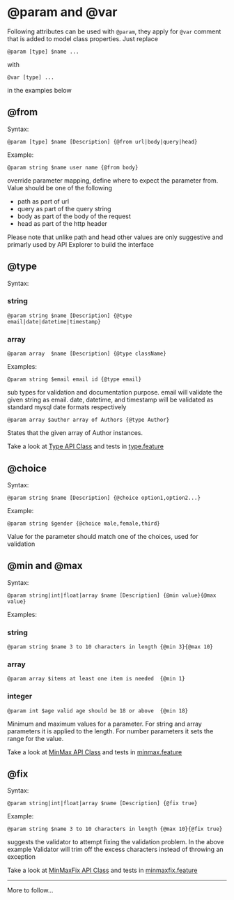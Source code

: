 # @param and @var

Following attributes can be used with `@param`, they apply for `@var` comment
that is added to model class properties. Just replace 

    @param [type] $name ...

with 

    @var [type] ...

in the examples below

## @from

Syntax:

    @param [type] $name [Description] {@from url|body|query|head}
    
Example:

    @param string $name user name {@from body}

override parameter mapping, define where to expect the parameter from. Value should be one of the following

 - path as part of url
 - query as part of the query string
 - body as part of the body of the request
 - head as part of the http header
 
Please note that unlike path and head other values are only suggestive and primarly used by API Explorer to build the interface
    
## @type

Syntax:

### string

    @param string $name [Description] {@type email|date|datetime|timestamp}

### array
 
    @param array  $name [Description] {@type className}
    
Examples:

    @param string $email email id {@type email}
    
sub types for validation and documentation purpose. email will validate the given string as email. date, datetime, and timestamp will be validated as standard mysql date formats respectively

    @param array $author array of Authors {@type Author}
    
States that the given array of Author instances. 

Take a look at [Type API Class](public/tests/param/Type.php) and tests in [type.feature](features/tests/param/type.feature)

## @choice

Syntax:

	@param string $name [Description] {@choice option1,option2...}
	
Example:

	@param string $gender {@choice male,female,third}

Value for the parameter should match one of the choices, used for validation

## @min and @max

Syntax:

	@param string|int|float|array $name [Description] {@min value}{@max value}

Examples:

### string
	@param string $name 3 to 10 characters in length {@min 3}{@max 10}
### array
	@param array $items at least one item is needed  {@min 1}
### integer
	@param int $age valid age should be 18 or above  {@min 18}

Minimum and maximum values for a parameter. For string and array parameters it is applied to the length. For number parameters it sets the range for the value. 

Take a look at [MinMax API Class](public/tests/param/MinMax.php) and tests in [minmax.feature](features/tests/param/minmax.feature)

## @fix

Syntax:

	@param string|int|float|array $name [Description] {@fix true}
	
Example:

	@param string $name 3 to 10 characters in length {@max 10}{@fix true}
	
suggests the validator to attempt fixing the validation problem. In the above example Validator will trim off the excess characters instead of throwing an exception 

Take a look at [MinMaxFix API Class](public/tests/param/MinMaxFix.php) and tests in [minmaxfix.feature](features/tests/param/minmaxfix.feature)

-----------------------

More to follow...